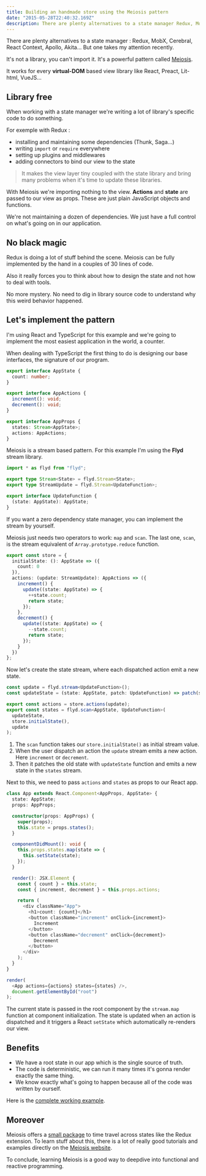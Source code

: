 ```yaml
---
title: Building an handmade store using the Meiosis pattern
date: "2015-05-28T22:40:32.169Z"
description: There are plenty alternatives to a state manager Redux, MobX, Cerebral, React Context, Apollo, Akita… But one takes my attention recently.
---
```


There are plenty alternatives to a state manager : Redux, MobX, Cerebral, React Context, Apollo, Akita... 
But one takes my attention recently. 

It's not a library, you can't import it. It's a powerful pattern called [Meiosis](https://meiosis.js.org/).

It works for every **virtual-DOM** based view library like React, Preact, Lit-html, VueJS...

## Library free

When working with a state manager we're writing a lot of library's specific code to do something. 

For exemple with Redux :

* installing and maintaining some dependencies (Thunk, Saga...)
* writing `import` or `require` everywhere
* setting up plugins and middlewares
* adding connectors to bind our view to the state

> It makes the view layer tiny coupled with the state library and bring many problems when it's time to update these libraries.

With Meiosis we're importing nothing to the view. **Actions** and **state** are passed to our view as props. These are just plain JavaScript objects and functions.

We're not maintaining a dozen of dependencies. We just have a full control on what's going on in our application.

## No black magic

Redux is doing a lot of stuff behind the scene. Meiosis can be fully implemented by the hand in a couples of 30 lines of code. 

Also it really forces you to think about how to design the state and not how to deal with tools.

No more mystery. No need to dig in library source code to understand why this weird behavior happened.

## Let's implement the pattern

I'm using React and TypeScript for this example and we're going to implement the most easiest application in the world, a counter.

When dealing with TypeScript the first thing to do is designing our base interfaces, the signature of our program.

```typescript
export interface AppState {
  count: number;
}

export interface AppActions {
  increment(): void;
  decrement(): void;
}

export interface AppProps {
  states: Stream<AppState>;
  actions: AppActions;
}
```

Meiosis is a stream based pattern. For this example I'm using the **Flyd** stream library.

```typescript
import * as flyd from "flyd";

export type Stream<State> = flyd.Stream<State>;
export type StreamUpdate = flyd.Stream<UpdateFunction>;

export interface UpdateFunction {
  (state: AppState): AppState;
}
```

If you want a zero dependency state manager, you can implement the stream by yourself.

Meiosis just needs two operators to work: `map` and `scan`. The last one, `scan`, is the stream equivalent of `Array.prototype.reduce` function.

```typescript
export const store = {
  initialState: (): AppState => ({
    count: 0
  }),
  actions: (update: StreamUpdate): AppActions => ({
    increment() {
      update((state: AppState) => {
        ++state.count;
        return state;
      });
    },
    decrement() {
      update((state: AppState) => {
        --state.count;
        return state;
      });
    }
  })
};
```

Now let's create the state stream, where each dispatched action emit a new state.

```typescript
const update = flyd.stream<UpdateFunction>();
const updateState = (state: AppState, patch: UpdateFunction) => patch(state);

export const actions = store.actions(update);
export const states = flyd.scan<AppState, UpdateFunction>(
  updateState,
  store.initialState(),
  update
);
```

1. The `scan` function takes our `store.initialState()` as initial stream value.
2. When the user dispatch an action the `update` stream emits a new action. Here `increment` or `decrement`.
3. Then it patches the old state with `updateState` function and emits a new state in the `states` stream.

Next to this, we need to pass `actions` and `states` as props to our React app.

```typescript
class App extends React.Component<AppProps, AppState> {
  state: AppState;
  props: AppProps;

  constructor(props: AppProps) {
    super(props);
    this.state = props.states();
  }

  componentDidMount(): void {
    this.props.states.map(state => {
      this.setState(state);
    });
  }

  render(): JSX.Element {
    const { count } = this.state;
    const { increment, decrement } = this.props.actions;

    return (
      <div className="App">
        <h1>count: {count}</h1>
        <button className="increment" onClick={increment}>
          Increment
        </button>
        <button className="decrement" onClick={decrement}>
          Decrement
        </button>
      </div>
    );
  }
}

render(
  <App actions={actions} states={states} />,
  document.getElementById("root")
);
```

The current state is passed in the root component by the `stream.map` function at component initialization.
The state is updated when an action is dispatched and it triggers a React `setState` which automatically re-renders our view.

## Benefits

* We have a root state in our app which is the single source of truth.
* The code is deterministic, we can run it many times it's gonna render exactly the same thing.
* We know exactly what's going to happen because all of the code was written by ourself.

Here is the [complete working example](https://codesandbox.io/s/0193mp6kmp).

## Moreover

Meiosis offers a [small package](https://github.com/foxdonut/meiosis-tracer) to time travel across states like the Redux extension.
To learn stuff about this, there is a lot of really good tutorials and examples directly on the [Meiosis website](https://meiosis.js.org).

To conclude, learning Meiosis is a good way to deepdive into functional and reactive programming.

